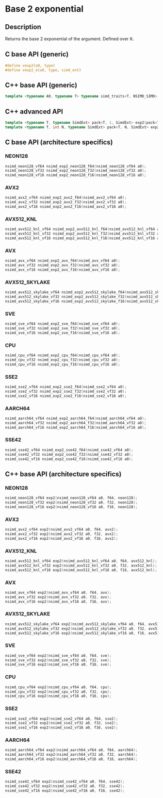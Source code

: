 <!--

Copyright (c) 2019 Agenium Scale

Permission is hereby granted, free of charge, to any person obtaining a copy
of this software and associated documentation files (the "Software"), to deal
in the Software without restriction, including without limitation the rights
to use, copy, modify, merge, publish, distribute, sublicense, and/or sell
copies of the Software, and to permit persons to whom the Software is
furnished to do so, subject to the following conditions:

The above copyright notice and this permission notice shall be included in all
copies or substantial portions of the Software.

THE SOFTWARE IS PROVIDED "AS IS", WITHOUT WARRANTY OF ANY KIND, EXPRESS OR
IMPLIED, INCLUDING BUT NOT LIMITED TO THE WARRANTIES OF MERCHANTABILITY,
FITNESS FOR A PARTICULAR PURPOSE AND NONINFRINGEMENT. IN NO EVENT SHALL THE
AUTHORS OR COPYRIGHT HOLDERS BE LIABLE FOR ANY CLAIM, DAMAGES OR OTHER
LIABILITY, WHETHER IN AN ACTION OF CONTRACT, TORT OR OTHERWISE, ARISING FROM,
OUT OF OR IN CONNECTION WITH THE SOFTWARE OR THE USE OR OTHER DEALINGS IN THE
SOFTWARE.

-->

# Base 2 exponential

## Description

Returns the base 2 exponential of the argument. Defined over $ℝ$.

## C base API (generic)

```c
#define vexp2(a0, type)
#define vexp2_e(a0, type, simd_ext)
```

## C++ base API (generic)

```c++
template <typename A0, typename T> typename simd_traits<T, NSIMD_SIMD>::simd_vector exp2(A0 a0, T);
```

## C++ advanced API

```c++
template <typename T, typename SimdExt> pack<T, 1, SimdExt> exp2(pack<T, 1, SimdExt> const& a0);
template <typename T, int N, typename SimdExt> pack<T, N, SimdExt> exp2(pack<T, N, SimdExt> const& a0);
```

## C base API (architecture specifics)

### NEON128

```c
nsimd_neon128_vf64 nsimd_exp2_neon128_f64(nsimd_neon128_vf64 a0);
nsimd_neon128_vf32 nsimd_exp2_neon128_f32(nsimd_neon128_vf32 a0);
nsimd_neon128_vf16 nsimd_exp2_neon128_f16(nsimd_neon128_vf16 a0);
```

### AVX2

```c
nsimd_avx2_vf64 nsimd_exp2_avx2_f64(nsimd_avx2_vf64 a0);
nsimd_avx2_vf32 nsimd_exp2_avx2_f32(nsimd_avx2_vf32 a0);
nsimd_avx2_vf16 nsimd_exp2_avx2_f16(nsimd_avx2_vf16 a0);
```

### AVX512_KNL

```c
nsimd_avx512_knl_vf64 nsimd_exp2_avx512_knl_f64(nsimd_avx512_knl_vf64 a0);
nsimd_avx512_knl_vf32 nsimd_exp2_avx512_knl_f32(nsimd_avx512_knl_vf32 a0);
nsimd_avx512_knl_vf16 nsimd_exp2_avx512_knl_f16(nsimd_avx512_knl_vf16 a0);
```

### AVX

```c
nsimd_avx_vf64 nsimd_exp2_avx_f64(nsimd_avx_vf64 a0);
nsimd_avx_vf32 nsimd_exp2_avx_f32(nsimd_avx_vf32 a0);
nsimd_avx_vf16 nsimd_exp2_avx_f16(nsimd_avx_vf16 a0);
```

### AVX512_SKYLAKE

```c
nsimd_avx512_skylake_vf64 nsimd_exp2_avx512_skylake_f64(nsimd_avx512_skylake_vf64 a0);
nsimd_avx512_skylake_vf32 nsimd_exp2_avx512_skylake_f32(nsimd_avx512_skylake_vf32 a0);
nsimd_avx512_skylake_vf16 nsimd_exp2_avx512_skylake_f16(nsimd_avx512_skylake_vf16 a0);
```

### SVE

```c
nsimd_sve_vf64 nsimd_exp2_sve_f64(nsimd_sve_vf64 a0);
nsimd_sve_vf32 nsimd_exp2_sve_f32(nsimd_sve_vf32 a0);
nsimd_sve_vf16 nsimd_exp2_sve_f16(nsimd_sve_vf16 a0);
```

### CPU

```c
nsimd_cpu_vf64 nsimd_exp2_cpu_f64(nsimd_cpu_vf64 a0);
nsimd_cpu_vf32 nsimd_exp2_cpu_f32(nsimd_cpu_vf32 a0);
nsimd_cpu_vf16 nsimd_exp2_cpu_f16(nsimd_cpu_vf16 a0);
```

### SSE2

```c
nsimd_sse2_vf64 nsimd_exp2_sse2_f64(nsimd_sse2_vf64 a0);
nsimd_sse2_vf32 nsimd_exp2_sse2_f32(nsimd_sse2_vf32 a0);
nsimd_sse2_vf16 nsimd_exp2_sse2_f16(nsimd_sse2_vf16 a0);
```

### AARCH64

```c
nsimd_aarch64_vf64 nsimd_exp2_aarch64_f64(nsimd_aarch64_vf64 a0);
nsimd_aarch64_vf32 nsimd_exp2_aarch64_f32(nsimd_aarch64_vf32 a0);
nsimd_aarch64_vf16 nsimd_exp2_aarch64_f16(nsimd_aarch64_vf16 a0);
```

### SSE42

```c
nsimd_sse42_vf64 nsimd_exp2_sse42_f64(nsimd_sse42_vf64 a0);
nsimd_sse42_vf32 nsimd_exp2_sse42_f32(nsimd_sse42_vf32 a0);
nsimd_sse42_vf16 nsimd_exp2_sse42_f16(nsimd_sse42_vf16 a0);
```

## C++ base API (architecture specifics)

### NEON128

```c
nsimd_neon128_vf64 exp2(nsimd_neon128_vf64 a0, f64, neon128);
nsimd_neon128_vf32 exp2(nsimd_neon128_vf32 a0, f32, neon128);
nsimd_neon128_vf16 exp2(nsimd_neon128_vf16 a0, f16, neon128);
```

### AVX2

```c
nsimd_avx2_vf64 exp2(nsimd_avx2_vf64 a0, f64, avx2);
nsimd_avx2_vf32 exp2(nsimd_avx2_vf32 a0, f32, avx2);
nsimd_avx2_vf16 exp2(nsimd_avx2_vf16 a0, f16, avx2);
```

### AVX512_KNL

```c
nsimd_avx512_knl_vf64 exp2(nsimd_avx512_knl_vf64 a0, f64, avx512_knl);
nsimd_avx512_knl_vf32 exp2(nsimd_avx512_knl_vf32 a0, f32, avx512_knl);
nsimd_avx512_knl_vf16 exp2(nsimd_avx512_knl_vf16 a0, f16, avx512_knl);
```

### AVX

```c
nsimd_avx_vf64 exp2(nsimd_avx_vf64 a0, f64, avx);
nsimd_avx_vf32 exp2(nsimd_avx_vf32 a0, f32, avx);
nsimd_avx_vf16 exp2(nsimd_avx_vf16 a0, f16, avx);
```

### AVX512_SKYLAKE

```c
nsimd_avx512_skylake_vf64 exp2(nsimd_avx512_skylake_vf64 a0, f64, avx512_skylake);
nsimd_avx512_skylake_vf32 exp2(nsimd_avx512_skylake_vf32 a0, f32, avx512_skylake);
nsimd_avx512_skylake_vf16 exp2(nsimd_avx512_skylake_vf16 a0, f16, avx512_skylake);
```

### SVE

```c
nsimd_sve_vf64 exp2(nsimd_sve_vf64 a0, f64, sve);
nsimd_sve_vf32 exp2(nsimd_sve_vf32 a0, f32, sve);
nsimd_sve_vf16 exp2(nsimd_sve_vf16 a0, f16, sve);
```

### CPU

```c
nsimd_cpu_vf64 exp2(nsimd_cpu_vf64 a0, f64, cpu);
nsimd_cpu_vf32 exp2(nsimd_cpu_vf32 a0, f32, cpu);
nsimd_cpu_vf16 exp2(nsimd_cpu_vf16 a0, f16, cpu);
```

### SSE2

```c
nsimd_sse2_vf64 exp2(nsimd_sse2_vf64 a0, f64, sse2);
nsimd_sse2_vf32 exp2(nsimd_sse2_vf32 a0, f32, sse2);
nsimd_sse2_vf16 exp2(nsimd_sse2_vf16 a0, f16, sse2);
```

### AARCH64

```c
nsimd_aarch64_vf64 exp2(nsimd_aarch64_vf64 a0, f64, aarch64);
nsimd_aarch64_vf32 exp2(nsimd_aarch64_vf32 a0, f32, aarch64);
nsimd_aarch64_vf16 exp2(nsimd_aarch64_vf16 a0, f16, aarch64);
```

### SSE42

```c
nsimd_sse42_vf64 exp2(nsimd_sse42_vf64 a0, f64, sse42);
nsimd_sse42_vf32 exp2(nsimd_sse42_vf32 a0, f32, sse42);
nsimd_sse42_vf16 exp2(nsimd_sse42_vf16 a0, f16, sse42);
```